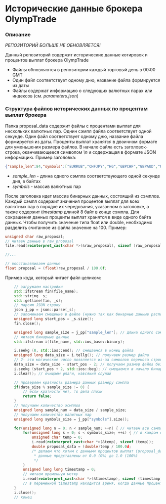 # Исторические данные брокера OlympTrade

### Описание
*РЕПОЗИТОРИЙ БОЛЬШЕ НЕ ОБНОВЛЯЕТСЯ!*

Данный репозиторий содержит исторические данные котировок и процентов выплат брокера OlympTrade

* Файлы обновляются в репозитории каждый торговый день в 00:00 GMT
* Один файл соответствует одному дню, название файла формируется из даты
* Файлы содержат информацию о следующих валютных парах или индексов (см. *parameters.json*)

### Структура файлов исторических данных по процентам выплат брокера

Папка proposal_data содержит файлы с процентами выплат для нескольких валютных пар.
Однин сэмпл файла соответствует одной секунде. 
Один файл соответствует одному дню, название файла формируется из даты.
Проценты выплат хранятся в двоичном формате для уменьшения размера файлов. В начале файла есть заголовок-строка, оканчивающееся символом *\n* и содержащая в формате JSON информацию.
Пример заголовка:

```json
{"sample_len":84,"symbols":["EURRUB","CHFJPY","HG","GBPCHF","GBPAUD","USDRUB","AUDUSD","TSLA","ETCUSD","BTGUSD","CADCHF","FCE","TF","DASHUSD","EURCAD","ES","XAGUSD","LTCUSD","CADJPY","BMW","NZDJPY","USDTRY","AUDJPY","Z","USDNOK","EURUSD","LTCBTC","ZECUSD","USDCAD","XMRUSD","MSFT","NINTENDO_JP","BA","USDCHF","NZDUSD","FB","USDJPY","AUDCHF","EURCHF","V","ETHUSD","NKD","GBPNZD","GBPUSD","FDAX","_BRN","AUDNZD","HSI","MCD","SBUX","USDMXN","EURJPY","EURAUD","NZDCHF","Bitcoin","KO","XAUUSD","IBM","NG","AAPL","FESX","EURGBP","ETHBTC","BCHUSD","XRPUSD","GBPCAD","NQ","USDCLP","PL","EURNZD","GBPJPY","NZDCAD","GOOGL","YM","USDSGD","AUDCAD"]}
```

* *sample_len* - длина одного сэмпла соответствующего одной секунде дня, в байтах
* *symbols* - массив валютных пар

После заголовка идет массив бинарных данных, состоящий из сэмплов. Каждый сэмпл содержит значения процентов выплат для всех валютных пар в порядке их чередования, указанном в заголовке, а также содержит *timestamp* длиной 8 байт в конце сэмпла.
Для сокращения данных проценты выплат хранятся в виде одного байта данных. Чтобы получить значение типа float или double, необходимо разделить считанное из файла значение на 100. Пример:

```C++
unsigned char raw_proposal;
// читаем данные в raw_proposal
file.read(reinterpret_cast<char *>(&raw_proposal), sizeof (raw_proposal));

//...

// восстанавливаем данные
float proposal = (float)raw_proposal / 100.0f;
```

Пример кода, который читает файл целиком:

```C++
	// загружаем настройки
	std::ifstream fin(file_name);
	std::string _s;
	std::getline(fin, _s);
	// парсим JSON строку
	json j_pp = json::parse(_s);
	// запоминаем смещение в файле (нужно так как бинарные данные расположены после заголовка)
	unsigned long start_pos = _s.size();
	fin.close();

	unsigned long sample_size = j_pp["sample_len"]; // длина одного сэмпла
	// читаем бинарные данные
	std::ifstream i(file_name, std::ios_base::binary);

	i.seekg (0, std::ios::end); // смещаемся в конец файла
	unsigned long data_size = i.tellg(); // получаем размер файла
	// 2- это магическое число появляется из-за символов переноса строки
	data_size = data_size - start_pos - 2; // получаем размер файла без заголовка
	i.seekg (start_pos + 2, std::ios::beg); // смещаемся в начало бинарных данных
	i.clear(); // очищаем флаги, навсякий случай

	// проверяем кратность размера данных размеру сэмпла
	if(data_size % sample_size != 0) {
		// если кратности нет, то дела плохи
		return false;
	}
	// получаем количество эсмплов
	unsigned long sample_num = data_size / sample_size;
	// получаем количество валютных пар
	unsigned long symbols_size = j_pp["symbols"].size();

	for(unsigned long n = 0; n < sample_num; ++n) { // читаем все сэмплы
		for(unsigned long s = 0; s < symbols_size; ++s) { // в каждом сэмпле читаем все валютные пары
			unsigned char temp = 0;
			i.read(reinterpret_cast<char *>(&temp), sizeof (temp));
			double proposal_data = (double)temp / 100.0d;
			/* делаем что хотим с данными процентов выплат (proposal_data)
			 * данные представлены от 0.0 (0%) до 1.0 (100%)
			 */
		}
		unsigned long long timestamp = 0;
		// читаем временную метку
		i.read(reinterpret_cast<char *>(&timestamp), sizeof (timestamp));
		// в переменной timestamp находится время, когда данные процентов выплат были актуальны
	}
	i.close();
	// конец
```
